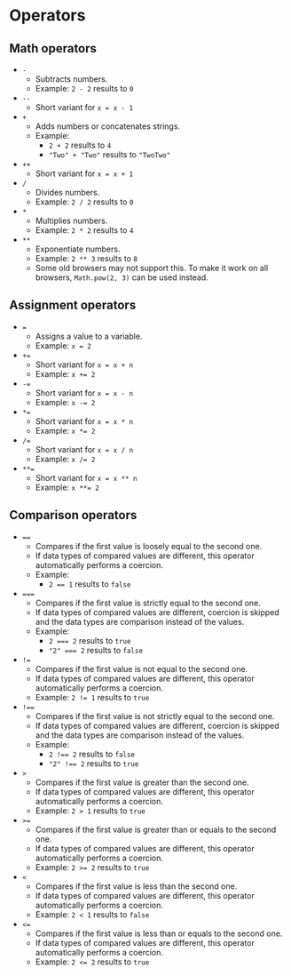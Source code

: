# Operators

## Math operators

* `-`
  * Subtracts numbers.
  * Example: `2 - 2` results to `0` 
* `--`
  * Short variant for `x = x - 1`
* `+`
  * Adds numbers or concatenates strings.
  * Example:
    * `2 + 2` results to `4`
    * `"Two" + "Two"` results to `"TwoTwo"`
* `++`
  * Short variant for `x = x + 1`
* `/`
  * Divides numbers.
  * Example: `2 / 2` results to `0`
* `*`
  * Multiplies numbers.
  * Example: `2 * 2` results to `4`
* `**`
  * Exponentiate numbers.
  * Example: `2 ** 3` results to `8` 
  * Some old browsers may not support this. To make it work on all browsers, `Math.pow(2, 3)` can be used instead.

## Assignment operators
* `=`
  * Assigns a value to a variable.
  * Example: `x = 2`
* `+=`
  * Short variant for `x = x + n`
  * Example: `x += 2`
* `-=`
  * Short variant for `x = x - n`
  * Example: `x -= 2`
* `*=`
  * Short variant for `x = x * n`
  * Example: `x *= 2`
* `/=`
  * Short variant for `x = x / n`
  * Example: `x /= 2`
* `**=`
  * Short variant for `x = x ** n`
  * Example: `x **= 2`

## Comparison operators

* `==`
  * Compares if the first value is loosely equal to the second one. 
  * If data types of compared values are different, this operator automatically performs a coercion.
  * Example: 
    * `2 == 1` results to `false`
* `===`
  * Compares if the first value is strictly equal to the second one. 
  * If data types of compared values are different, coercion is skipped and the data types are comparison instead of the values.
  * Example: 
    * `2 === 2` results to `true`
    * `"2" === 2` results to `false`
* `!=`
  * Compares if the first value is not equal to the second one.
  * If data types of compared values are different, this operator automatically performs a coercion.
  * Example: `2 != 1` results to `true`
* `!==`
  * Compares if the first value is not strictly equal to the second one. 
  * If data types of compared values are different, coercion is skipped and the data types are comparison instead of the values.
  * Example: 
    * `2 !== 2` results to `false`
    * `"2" !== 2` results to `true`
* `>`
  * Compares if the first value is greater than the second one.
  * If data types of compared values are different, this operator automatically performs a coercion.
  * Example: `2 > 1` results to `true`
* `>=`
  * Compares if the first value is greater than or equals to the second one.
  * If data types of compared values are different, this operator automatically performs a coercion.
  * Example: `2 >= 2` results to `true`
* `<`
  * Compares if the first value is less than the second one.
  * If data types of compared values are different, this operator automatically performs a coercion.
  * Example: `2 < 1` results to `false`
* `<=`
  * Compares if the first value is less than or equals to the second one.
  * If data types of compared values are different, this operator automatically performs a coercion.
  * Example: `2 <= 2` results to `true`
  

